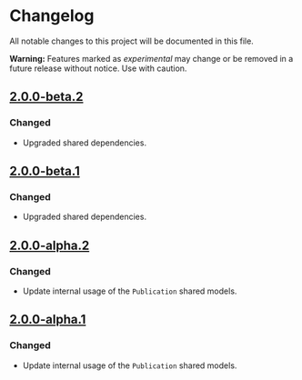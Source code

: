 # Changelog

All notable changes to this project will be documented in this file.

**Warning:** Features marked as *experimental* may change or be removed in a future release without notice. Use with caution.

<!--## [Unreleased]-->

## [2.0.0-beta.2]

### Changed

* Upgraded shared dependencies.


## [2.0.0-beta.1]

### Changed

* Upgraded shared dependencies.


## [2.0.0-alpha.2]

### Changed

* Update internal usage of the `Publication` shared models.


## [2.0.0-alpha.1]

### Changed

* Update internal usage of the `Publication` shared models.

[unreleased]: https://github.com/readium/r2-opds-swift/compare/master...HEAD
[2.0.0-alpha.1]: https://github.com/readium/r2-opds-swift/compare/1.2.3...2.0.0-alpha.1
[2.0.0-alpha.2]: https://github.com/readium/r2-opds-swift/compare/2.0.0-alpha.1...2.0.0-alpha.2
[2.0.0-beta.1]: https://github.com/readium/r2-opds-swift/compare/2.0.0-alpha.2...2.0.0-beta.1
[2.0.0-beta.2]: https://github.com/readium/r2-opds-swift/compare/2.0.0-beta.1...2.0.0-beta.2
